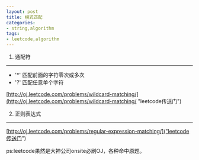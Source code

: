 ```yaml
---
layout: post
title: 模式匹配
categories:
- string,algorithm
tags:
- leetcode,algorithm
---
```



1. 通配符
----------
- '*' 匹配前面的字符零次或多次
- '?' 匹配任意单个字符

[http://oj.leetcode.com/problems/wildcard-matching/](http://oj.leetcode.com/problems/wildcard-matching/ "leetcode传送门")



2. 正则表达式 
----------

[http://oj.leetcode.com/problems/regular-expression-matching/]("leetcode传送门")


ps:leetcode果然是大神公司onsite必刷OJ，各种命中原题。